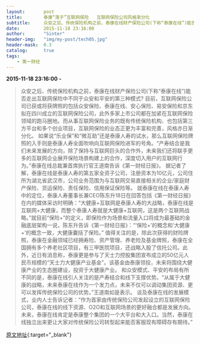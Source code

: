 ```yaml
---
layout:       post
title:        泰康“落子”互联网保险   互联网保险公司风格渐分化
subtitle:     众安之后、传统保险机构之前，泰康在线财产保险公司(下称“泰康在线”)能否走出互联网保险中不同于众安和平安的第三种模式?
date:         2015-11-18 23:16:00
author:       "Sinter"
header-img:   "img/my-post/tech05.jpg"
header-mask:  0.3
catalog:      true
tags:
    - 第一财经
---
```


**2015-11-18 23:16:00**  **-**

> 众安之后、传统保险机构之前，泰康在线财产保险公司(下称“泰康在线”)能否走出互联网保险中不同于众安和平安的第三种模式?
目前，互联网保险公司已获或将获牌照的包括众安保险、泰康在线、安心保险、易安保险和京东拟在四川成立的互联网保险公司，此外多家上市公司都在加紧在互联网保险领域的跑马圈地。而从事互联网保险业务的既有传统保险机构、也包括第三方平台和多个创业项目，互联网保险的业态正更为丰富和完善，风格亦日渐分化。
如果说“乐业保”和“微互助”还是泰康人寿的试水，那么互联网保险牌照的入手则是泰康人寿全面吹响向互联网保险进军的号角。“产寿结合是我们未来发展的方向，除了保持与互联网巨头的合作外，未来我们还将联手更多的互联网企业展开保险场景构建上的合作，深度切入用户的互联网行为。”泰康在线总裁兼首席执行官王道南告诉《第一财经日报》。
据记者了解，泰康在线是泰康人寿的第五家全资子公司，注册资本为10亿元，公司住所为湖北省武汉市，公司业务范围为与互联网交易直接相关的企业/家庭财产保险、货运保险、责任保险、信用保证保险等。
就泰康在线在泰康人寿中的定位，泰康人寿董事长兼CEO陈东升18日在回答包括《第一财经日报》在内的媒体采访时明确：“大健康+互联网是泰康人寿的大战略，泰康在线是互联网+大健康，而整个泰康人寿就是大健康+互联网，这是两个互联网战略。”就目前“保险+”的定义，即保险作为场景和流量入口将成为最基础的金融底层架构一说，陈东升告诉《第一财经日报》：“‘保险+’的概念和‘大健康+’的概念一致，大健康囊括了保险。”
值得关注的是，除此次获得的财险牌照，泰康在金融领域已经拥寿险、资产管理、养老险及基金牌照，泰康在全国拥有多个养老社区项目，有三甲医院项目，还战略入股了信托公司。此外，近日有消息称，泰康更是参与了天士力控股集团宣布成立的50亿元人民币规模的“天士力大健康产业基金”。该基金由泰康领投，未来将围绕大健康产业的生态圈建设，投资于大健康产业。
和众安模式、平安的布局有所不同的是，泰康在线引人关注的是产寿结合和线下支撑优势。“从属于大健康的战略，未来泰康在线作为一个发力点，未来不仅可以调动集团资源、更可以发挥传统保险公司的优势。”王道南如是表示。
谈及泰康在线的发展模式，业内人士告诉记者：“作为首家由传统保险公司发起设立的互联网保险公司，泰康在线的线下资源、O2O和互联网场景的更好融合都是发展方向。未来，泰康在线肯定是泰康整个集团的一个大平台和大入口。当然，泰康在线独立出来更让大家对传统保险公司转型起来能否客服现有障碍存有期待。”


[原文地址](http://www.yicai.com/news/4713835.html){:target="_blank"}


